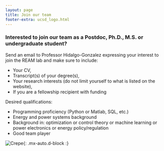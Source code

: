```yaml
---
layout: page
title: Join our team
footer-extra: ucsd_logo.html
---
```


### Interested to join our team as a Postdoc, Ph.D., M.S. or undergraduate student? 


Send an email to Professor Hidalgo-Gonzalez expressing your interest to join the REAM lab and make sure to include:
 - Your CV, 
 - Transcript(s) of your degree(s), 
 - Your research interests (do not limit yourself to what is listed on the website),
 - If you are a fellowship recipient with funding

Desired qualifications:
 - Programming proficiency (Python or Matlab, SQL, etc.)
 - Energy and power systems background 
 - Background in: optimization or control theory or machine learning or power electronics or energy policy/regulation
 - Good team player
 

![Crepe](https://media.giphy.com/media/3oKIPz6FWhfMAOsZAk/giphy.gif){: .mx-auto.d-block :}

